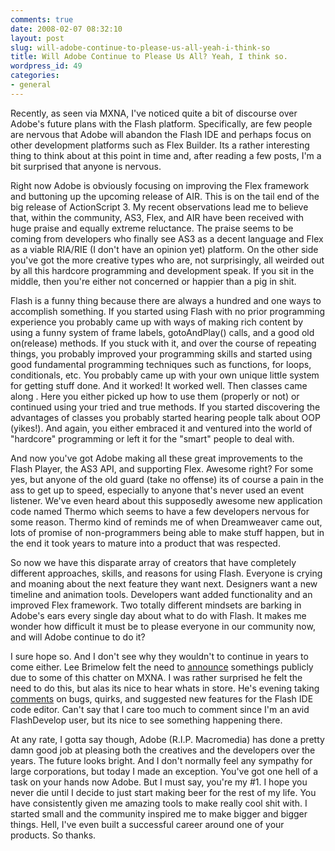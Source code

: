 ```yaml
---
comments: true
date: 2008-02-07 08:32:10
layout: post
slug: will-adobe-continue-to-please-us-all-yeah-i-think-so
title: Will Adobe Continue to Please Us All? Yeah, I think so.
wordpress_id: 49
categories:
- general
---
```


Recently, as seen via MXNA, I've noticed quite a bit of discourse over Adobe's future plans with the Flash platform. Specifically, are few people are nervous that Adobe will abandon the Flash IDE and perhaps focus on other development platforms such as Flex Builder. Its a rather interesting thing to think about at this point in time and, after reading a few posts, I'm a bit surprised that anyone is nervous.



Right now Adobe is obviously focusing on improving the Flex framework and buttoning up the upcoming release of AIR. This is on the tail end of the big release of ActionScript 3. My recent observations lead me to believe that, within the community, AS3, Flex, and AIR have been received with huge praise and equally extreme reluctance. The praise seems to be coming from developers who finally see AS3 as a decent language and Flex as a viable RIA/RIE (I don't have an opinion yet) platform. On the other side you've got the more creative types who are, not surprisingly, all weirded out by all this hardcore programming and development speak. If you sit in the middle, then you're either not concerned or happier than a pig in shit.

Flash is a funny thing because there are always a hundred and one ways to accomplish something. If you started using Flash with no prior programming experience you probably came up with ways of making rich content by using a funny system of frame labels, gotoAndPlay() calls, and a good old on(release) methods. If you stuck with it, and over the course of repeating things, you probably improved your programming skills  and started using good fundamental programming techniques such as functions, for loops, conditionals, etc. You probably came up with your own unique little system for getting stuff done. And it worked! It worked well. Then classes came along . Here you either picked up how to use them (properly or not) or continued using your tried and true methods. If you started discovering the advantages of classes you probably started hearing people talk about OOP (yikes!). And again, you either embraced it and ventured into the world of "hardcore" programming or left it for the "smart" people to deal with.

And now you've got Adobe making all these great improvements to the Flash Player, the AS3 API, and supporting Flex. Awesome right? For some yes, but anyone of the old guard (take no offense) its of course a pain in the ass to get up to speed, especially to anyone that's never used an event listener. We've even heard about this supposedly awesome new application code named Thermo which seems to have a few developers nervous for some reason. Thermo kind of reminds me of when Dreamweaver came out, lots of promise of non-programmers being able to make stuff happen, but in the end it took years to mature into a product that was respected.

So now we have this disparate array of creators that have completely different approaches, skills, and reasons for using Flash. Everyone is crying and moaning about the next feature they want next. Designers want a new timeline and animation tools. Developers want added functionality and an improved Flex framework. Two totally different mindsets are barking in Adobe's ears every single day about what to do with Flash. It makes me wonder how difficult it must be to please everyone in our community now, and will Adobe continue to do it?

I sure hope so. And I don't see why they wouldn't to continue in years to come either. Lee Brimelow felt the need to [announce](http://http//theflashblog.com/?p=328) somethings publicly due to some of this chatter on MXNA. I was rather surprised he felt the need to do this, but alas its nice to hear whats in store. He's evening taking [comments](http://theflashblog.com/?p=329) on bugs, quirks, and suggested new features for the Flash IDE code editor. Can't say that I care too much to comment since I'm an avid FlashDevelop user, but its nice to see something happening there.

At any rate, I gotta say though, Adobe (R.I.P. Macromedia) has done a pretty damn good job at pleasing both the creatives and the developers over the years. The future looks bright. And I don't normally feel any sympathy for large corporations, but today I made an exception. You've got one hell of a task on your hands now Adobe. But I must say, you're my #1. I hope you never die until I decide to just start making beer for the rest of my life. You have consistently given me amazing tools to make really cool shit with. I started small and the community inspired me to make bigger and bigger things. Hell, I've even built a successful career around one of your products. So thanks.

